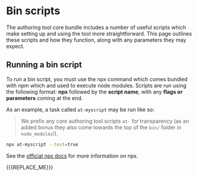 # Bin scripts
The authoring tool core bundle includes a number of useful scripts which make setting up and using the tool more straightforward. This page outlines these scripts and how they function, along with any parameters they may expect.

## Running a bin script

To run a bin script, you must use the npx command which comes bundled with npm which and used to execute node modules. Scripts are run using the following format: **npx** followed by the **script name**, with any **flags or parameters** coming at the end.

As an example, a task called `at-myscript` may be run like so:

> We prefix any core authoring tool scripts `at-` for transparency (as an added bonus they also come towards the top of the `bin/` folder in `node_modules`!).

```bash
npx at-myscript --test=true
```

See the [official npx docs](https://docs.npmjs.com/cli/v7/commands/npx) for more information on npx.

{{{REPLACE_ME}}}

<style>
  h2.script {
    margin-bottom: 5px;   
  }
  h2.script .module {
    font-weight: 300;
    font-size: 16px;
    vertical-align: middle;
  }
  p.description,
  .details ul {
    margin: 0;   
  }
</style>